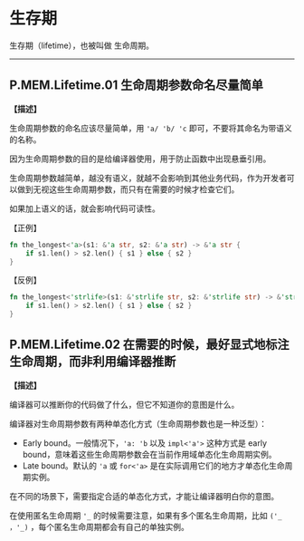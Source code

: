# 生存期

生存期（lifetime），也被叫做 生命周期。

---

## P.MEM.Lifetime.01 生命周期参数命名尽量简单

**【描述】**

生命周期参数的命名应该尽量简单，用 `'a/ 'b/ 'c` 即可，不要将其命名为带语义的名称。

因为生命周期参数的目的是给编译器使用，用于防止函数中出现悬垂引用。

生命周期参数越简单，越没有语义，就越不会影响到其他业务代码，作为开发者可以做到无视这些生命周期参数，而只有在需要的时候才检查它们。

如果加上语义的话，就会影响代码可读性。

【正例】

```rust
fn the_longest<'a>(s1: &'a str, s2: &'a str) -> &'a str {
    if s1.len() > s2.len() { s1 } else { s2 }
}
```

【反例】

```rust
fn the_longest<'strlife>(s1: &'strlife str, s2: &'strlife str) -> &'strlife str {
    if s1.len() > s2.len() { s1 } else { s2 }
}
```

## P.MEM.Lifetime.02  在需要的时候，最好显式地标注生命周期，而非利用编译器推断

**【描述】**

编译器可以推断你的代码做了什么，但它不知道你的意图是什么。

编译器对生命周期参数有两种单态化方式（生命周期参数也是一种泛型）：

- Early bound。一般情况下，`'a: 'b` 以及 `impl<'a'>`  这种方式是 early bound，意味着这些生命周期参数会在当前作用域单态化生命周期实例。
- Late bound。默认的 `'a`   或 `for<'a>` 是在实际调用它们的地方才单态化生命周期实例。

在不同的场景下，需要指定合适的单态化方式，才能让编译器明白你的意图。

在使用匿名生命周期 `'_` 的时候需要注意，如果有多个匿名生命周期，比如 `('_ ，'_)` ，每个匿名生命周期都会有自己的单独实例。

